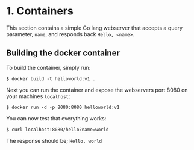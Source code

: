 # 1. Containers

This section contains a simple Go lang webserver that accepts a query parameter, `name`, and responds back `Hello, <name>`.

## Building the docker container
To build the container, simply run:
```
$ docker build -t helloworld:v1 .
```

Next you can run the container and expose the webservers port 8080 on your machines `localhost`:
```
$ docker run -d -p 8080:8080 helloworld:v1
```

You can now test that everything works: 

```
$ curl localhost:8080/hello?name=world
```

The response should be; `Hello, world`